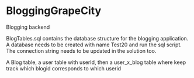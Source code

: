 # BloggingGrapeCity
Blogging backend

BlogTables.sql contains the database structure for the blogging application.
A database needs to be created with name Test20 and run the sql script.
The connection string needs to be updated in the solution too.

A Blog table, a user table with userId, then a user_x_blog table where keep track which blogid corresponds to which userid
